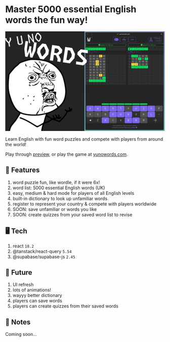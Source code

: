# Master 5000 essential English words the fun way!

![game poster](game-poster.webp)

Learn English with fun word puzzles and compete with players from around the world!

Play through [preview](game-play.mp4), or play the game at [yunowords.com](https://yunowords.com/).

## 🏁 Features

1. word puzzle fun, like wordle, if it were 6x!
2. word list: 5000 essential English words (UK)
3. easy, medium & hard mode for players of all English levels
4. built-in dictionary to look up unfamiliar words
5. register to represent your country & compete with players worldwide
6. SOON: save unfamiliar or words you like
7. SOON: create quizzes from your saved word list to revise

## 🖥️ Tech

1. react `18.2`
2. @tanstack/react-query `5.54`
3. @supabase/supabase-js `2.45`

## 🚀 Future

1. UI refresh
2. lots of animations!
3. wayyy better dictionary
4. players can save words
5. players can create quizzes from their saved words

## 📝 Notes

Coming soon...
